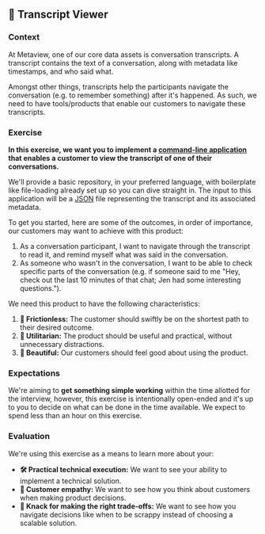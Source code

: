 ## 📝 Transcript Viewer 

### Context

At Metaview, one of our core data assets is conversation transcripts. A transcript contains the text of a conversation, along with metadata like timestamps, and who said what.

Amongst other things, transcripts help the participants navigate the conversation (e.g. to remember something) after it's happened. As such, we need to have tools/products that enable our customers to navigate these transcripts.

### Exercise

**In this exercise, we want you to implement a [command-line application](https://en.wikipedia.org/wiki/Command-line_interface) that enables a customer to view the transcript of one of their conversations.**

We'll provide a basic repository, in your preferred language, with boilerplate like file-loading already set up so you can dive straight in. The input to this application will be a [JSON](https://en.wikipedia.org/wiki/JSON) file representing the transcript and its associated metadata.

To get you started, here are some of the outcomes, in order of importance, our customers may want to achieve with this product:

1. As a conversation participant, I want to navigate through the transcript to read it, and remind myself what was said in the conversation.
2. As someone who wasn't in the conversation, I want to be able to check specific parts of the conversation (e.g. if someone said to me "Hey, check out the last 10 minutes of that chat; Jen had some interesting questions.").

We need this product to have the following characteristics:

1. **🤗 Frictionless:** The customer should swiftly be on the shortest path to their desired outcome.
2. **🧰  Utilitarian:** The product should be useful and practical, without unnecessary distractions.
3. **🦋 Beautiful:** Our customers should feel good about using the product.

### Expectations

We're aiming to **get something simple working** within the time allotted for the interview, however, this exercise is intentionally open-ended and it's up to you to decide on what can be done in the time available. We expect to spend less than an hour on this exercise.

### Evaluation

We're using this exercise as a means to learn more about your:

- **🛠 Practical technical execution:** We want to see your ability to implement a technical solution.
- **💞 Customer empathy:** We want to see how you think about customers when making product decisions.
- **🚀 Knack for making the right trade-offs:** We want to see how you navigate decisions like when to be scrappy instead of choosing a scalable solution.

